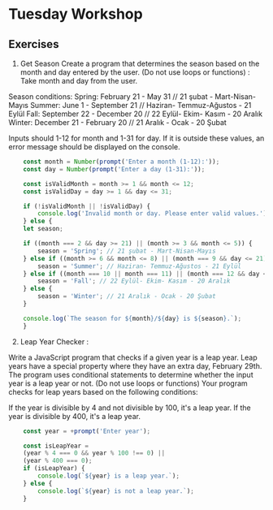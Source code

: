 <h1>Tuesday Workshop</h1>
<h2>Exercises</h2>

1. Get Season
Create a program that determines the season based on the month and day entered by the user. (Do not use loops or functions) :
Take month and day from the user.

Season conditions:
Spring: February 21 - May 31 // 21 şubat - Mart-Nisan-Mayıs
Summer: June 1 - September 21 // Haziran- Temmuz-Ağustos - 21 Eylül
Fall: September 22 - December 20 // 22 Eylül- Ekim- Kasım - 20 Aralık
Winter: December 21 - February 20 // 21 Aralık - Ocak - 20 Şubat

Inputs should 1-12 for month and 1-31 for day. If it is outside these values, an error message should be displayed on the console.

```jsx
    const month = Number(prompt('Enter a month (1-12):'));
    const day = Number(prompt('Enter a day (1-31):'));

    const isValidMonth = month >= 1 && month <= 12;
    const isValidDay = day >= 1 && day <= 31;

    if (!isValidMonth || !isValidDay) {
        console.log('Invalid month or day. Please enter valid values.');
    } else {
    let season;

    if ((month === 2 && day >= 21) || (month >= 3 && month <= 5)) {
        season = 'Spring'; // 21 şubat - Mart-Nisan-Mayıs
    } else if ((month >= 6 && month <= 8) || (month === 9 && day <= 21)) {
        season = 'Summer'; // Haziran- Temmuz-Ağustos - 21 Eylül
    } else if ((month === 10 || month === 11) || (month === 12 && day <= 20) || (month === 9 && day >= 22)) {
        season = 'Fall'; // 22 Eylül- Ekim- Kasım - 20 Aralık
    } else {
        season = 'Winter'; // 21 Aralık - Ocak - 20 Şubat
    }

    console.log(`The season for ${month}/${day} is ${season}.`);
    }
```

2. Leap Year Checker :

Write a JavaScript program that checks if a given year is a leap year. Leap years have a special property where they have an extra day, February 29th. The program uses conditional statements to determine whether the input year is a leap year or not. (Do not use loops or functions)
Your program checks for leap years based on the following conditions:

If the year is divisible by 4 and not divisible by 100, it's a leap year.
If the year is divisible by 400, it's a leap year.

```jsx
    const year = +prompt('Enter year');

    const isLeapYear =
    (year % 4 === 0 && year % 100 !== 0) ||
    (year % 400 === 0);
    if (isLeapYear) {
        console.log(`${year} is a leap year.`);
    } else {
        console.log(`${year} is not a leap year.`);
    }
```
